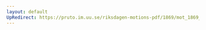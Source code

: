 ```yaml
---
layout: default
UpRedirect: https://pruto.im.uu.se/riksdagen-motions-pdf/1869/mot_1869__ak__247.pdf
---
```

